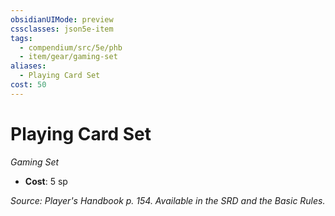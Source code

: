 ```yaml
---
obsidianUIMode: preview
cssclasses: json5e-item
tags:
  - compendium/src/5e/phb
  - item/gear/gaming-set
aliases:
  - Playing Card Set
cost: 50
---
```

# Playing Card Set
*Gaming Set*  

- **Cost**: 5 sp

*Source: Player's Handbook p. 154. Available in the SRD and the Basic Rules.*
